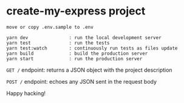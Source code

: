 # create-my-express project

```
move or copy .env.sample to .env

yarn dev               : run the local development server
yarn test              : run the tests
yarn test:watch        : continuously run tests as files update
yarn build             : build the production server
yarn start             : run the production server
```

`GET /` endpoint: returns a JSON object with the project description

`POST /` endpoint: echoes any JSON sent in the request body

Happy hacking!